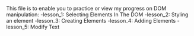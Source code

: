 This file is to enable you to practice or view my progress on DOM manipulation:
    -lesson_1: Selecting Elements In The DOM
    -lesson_2: Styling an element
    -lesson_3: Creating Elements
    -lesson_4: Adding Elements
    -lesson_5: Modify Text